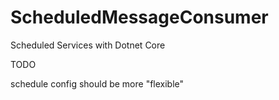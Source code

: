 # ScheduledMessageConsumer
Scheduled Services with Dotnet Core

TODO

schedule config should be more "flexible"